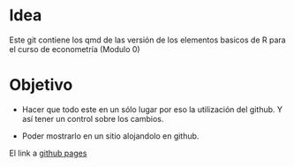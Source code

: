 # Idea

Este git contiene los qmd de las versión de los elementos basicos de R para el curso de econometría  (Modulo 0)


# Objetivo 

* Hacer que todo este en un sólo lugar por eso la utilización del github. Y así tener un control sobre los cambios. 

* Poder mostrarlo en un sitio alojandolo en github.

El link a [github pages](https://msalazarcgeo.github.io/Econometria_R_basicos/)




